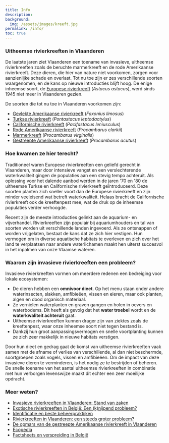 ```yaml
---
title: Info
description:
background:
  img: /assets/images/kreeft.jpg
permalink: /info/
toc: true
---
```


### Uitheemse rivierkreeften in Vlaanderen

De laatste jaren ziet Vlaanderen een toename van invasieve, uitheemse rivierkreeften zoals de beruchte marmerkreeft en de rode Amerikaanse rivierkreeft. Deze dieren, die hier van nature niet voorkomen, zorgen voor aanzienlijke schade en overlast. Tot nu toe zijn er zes verschillende soorten waargenomen, en de kans op nieuwe introducties blijft hoog. De enige inheemse soort, de [Europese rivierkreeft](/soorten/astacus-astacus/) (_Astacus astacus_), werd sinds 1945 niet meer in Vlaanderen gezien.

De soorten die tot nu toe in Vlaanderen voorkomen zijn:

- [Gevlekte Amerikaanse rivierkreeft](/soorten/faxonius-limosus/) (_Faxonius limosus_)
- [Turkse rivierkreeft](/soorten/pontastacus-leptodactylus/) (_Pontastacus leptodactylus_)
- [Californische rivierkreeft](/soorten/pacifastacus-leniusculus/) (_Pacifastacus leniusculus_)
- [Rode Amerikaanse rivierkreeft](/soorten/procambarus-clarkii/) (_Procambarus clarkii_)
- [Marmerkreeft](/soorten/procambarus-virginalis/) (_Procambarus virginalis_)
- [Gestreepte Amerikaanse rivierkreeft](/soorten/procambarus-acutus/) (_Procambarus acutus_)  

### Hoe kwamen ze hier terecht?

Traditioneel waren Europese rivierkreeften een geliefd gerecht in Vlaanderen, maar door intensieve vangst en een verslechterende waterkwaliteit gingen de populaties aan een stevig tempo achteruit. Als oplossing voor het dalende aanbod werden in de jaren '70 en '80 de uitheemse Turkse en Californische rivierkreeft geïntroduceerd. Deze soorten planten zich sneller voort dan de Europese rivierkreeft en zijn minder veeleisend wat betreft waterkwaliteit. Helaas bracht de Californische rivierkreeft ook de kreeftenpest mee, wat de druk op de inheemse populaties verder verhoogde.  

Recent zijn de meeste introducties gelinkt aan de aquarium- en vijverhandel. Rivierkreeften zijn populair bij aquariumhouders en tal van soorten worden uit verschillende landen ingevoerd. Als ze ontsnappen of worden vrijgelaten, bestaat de kans dat ze zich hier vestigen. Hun vermogen om in diverse aquatische habitats te overleven en zich over het land te verplaatsen naar andere waterlichamen maakt hen uiterst succesvol in het inpalmen van onze Vlaamse wateren.  

### Waarom zijn invasieve rivierkreeften een probleem?

Invasieve rivierkreeften vormen om meerdere redenen een bedreiging voor lokale ecosystemen:
- De dieren hebben een **omnivoor dieet**. Op het menu staan onder andere waterinsecten, slakken, amfibieëen, vissen en eieren, maar ook planten, algen en dood organisch materiaal.
- Ze vernielen waterplanten en graven gangen en holen in oevers en waterbodems. Dit heeft als gevolg dat het **water troebel** wordt en de **waterkwaliteit achteruit** gaat.
- Uitheemse rivierkreeften kunnen drager zijn van ziektes zoals de kreeftenpest, waar onze inheemse soort niet tegen bestand is.
- Dankzij hun groot aanpassingsvermogen en snelle voortplanting kunnen ze zich zeer makkelijk in nieuwe habitats verstigen.  

Door hun dieet en gedrag gaat de komst van uitheemse rivierkreeften vaak samen met de afname of verlies van verschillende, al dan niet beschermde, soortgroepen zoals vogels, vissen en amfibieëen. Om de impact van deze invasieve dieren te verminderen, is het nodig ze te bestrijden of beheren. De snelle toename van het aantal uitheemse rivierkreeften in combinatie met hun verborgen levenswijze maakt dit echter een zeer moeilijke opdracht.

### Meer weten?

- [Invasieve rivierkreeften in Vlaanderen: Stand van zaken](https://www.vlaanderen.be/inbo/publicaties/invasieve-rivierkreeften-in-vlaanderen-stand-van-zaken-en-aanbevelingen-bij-vaststelling-van-nieuwe-soorten-en-populaties)
- [Exotische rivierkreeften in België: Een (k)nijpend probleem?](https://www.vlaanderen.be/inbo/publicaties/exotische-rivierkreeften-in-belgie)
- [Identificatie en beste beheerpraktijken](https://www.vmm.be/water/projecten/afbeeldingen-projecten-water/invasieve-uitheemse-rivierkreeftsoorten.pdf)
- [Rivierkreeften in Vlaanderen: een steeds groter probleem?](https://www.vlaanderen.be/inbo/publicaties/rivierkreeften-in-vlaanderen-een-steeds-groter-probleem)
- [De opmars van de gestreepte Amerikaanse rivierkreeft in Vlaanderen](https://www.vlaanderen.be/inbo/publicaties/de-opmars-van-de-gestreepte-amerikaanse-rivierkreeft-in-vlaanderen)
- [Ecopedia](https://www.ecopedia.be/dieren/uitheemse-rivierkreeften-diverse-soorten)
- [Factsheets en verspreiding in België](https://www.riparias.be/nl/355)
